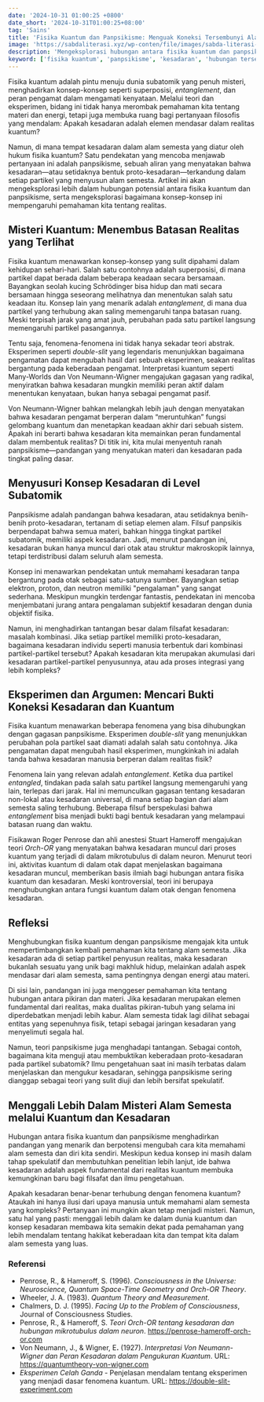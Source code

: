 ```yaml
---
date: '2024-10-31 01:00:25 +0800'
date_short: '2024-10-31T01:00:25+08:00'
tag: 'Sains'
title: 'Fisika Kuantum dan Panpsikisme: Menguak Koneksi Tersembunyi Alam dan Kesadaran'
image: 'https://sabdaliterasi.xyz/wp-conten/file/images/sabda-literasi-fisika-kuantum-dan-panpsikisme-menguak-koneksi-tersembunyi-alam-dan-kesadaran.jpg'
description: 'Mengeksplorasi hubungan antara fisika kuantum dan panpsikisme, mengungkap peran kesadaran dalam dunia subatomik dan implikasinya bagi realitas. '
keyword: ['fisika kuantum', 'panpsikisme', 'kesadaran', 'hubungan tersembunyi', 'kuantum kesadaran', 'teori many-worlds']
---
```

<p>Fisika kuantum adalah pintu menuju dunia subatomik yang penuh misteri, menghadirkan konsep-konsep seperti superposisi, <em>entanglement</em>, dan peran pengamat dalam mengamati kenyataan. Melalui teori dan eksperimen, bidang ini tidak hanya merombak pemahaman kita tentang materi dan energi, tetapi juga membuka ruang bagi pertanyaan filosofis yang mendalam: Apakah kesadaran adalah elemen mendasar dalam realitas kuantum?</p><p>Namun, di mana tempat kesadaran dalam alam semesta yang diatur oleh hukum fisika kuantum? Satu pendekatan yang mencoba menjawab pertanyaan ini adalah panpsikisme, sebuah aliran yang menyatakan bahwa kesadaran—atau setidaknya bentuk proto-kesadaran—terkandung dalam setiap partikel yang menyusun alam semesta. Artikel ini akan mengeksplorasi lebih dalam hubungan potensial antara fisika kuantum dan panpsikisme, serta mengeksplorasi bagaimana konsep-konsep ini mempengaruhi pemahaman kita tentang realitas.</p><h2><strong>Misteri Kuantum: Menembus Batasan Realitas yang Terlihat</strong></h2><p>Fisika kuantum menawarkan konsep-konsep yang sulit dipahami dalam kehidupan sehari-hari. Salah satu contohnya adalah superposisi, di mana partikel dapat berada dalam beberapa keadaan secara bersamaan. Bayangkan seolah kucing Schrödinger bisa hidup dan mati secara bersamaan hingga seseorang melihatnya dan menentukan salah satu keadaan itu. Konsep lain yang menarik adalah <em>entanglement</em>, di mana dua partikel yang terhubung akan saling memengaruhi tanpa batasan ruang. Meski terpisah jarak yang amat jauh, perubahan pada satu partikel langsung memengaruhi partikel pasangannya.</p><p>Tentu saja, fenomena-fenomena ini tidak hanya sekadar teori abstrak. Eksperimen seperti <em>double-slit</em> yang legendaris menunjukkan bagaimana pengamatan dapat mengubah hasil dari sebuah eksperimen, seakan realitas bergantung pada keberadaan pengamat. Interpretasi kuantum seperti Many-Worlds dan Von Neumann-Wigner mengajukan gagasan yang radikal, menyiratkan bahwa kesadaran mungkin memiliki peran aktif dalam menentukan kenyataan, bukan hanya sebagai pengamat pasif.</p><p>Von Neumann-Wigner bahkan melangkah lebih jauh dengan menyatakan bahwa kesadaran pengamat berperan dalam “meruntuhkan” fungsi gelombang kuantum dan menetapkan keadaan akhir dari sebuah sistem. Apakah ini berarti bahwa kesadaran kita memainkan peran fundamental dalam membentuk realitas? Di titik ini, kita mulai menyentuh ranah panpsikisme—pandangan yang menyatukan materi dan kesadaran pada tingkat paling dasar.</p><h2><strong>Menyusuri Konsep Kesadaran di Level Subatomik</strong></h2><p>Panpsikisme adalah pandangan bahwa kesadaran, atau setidaknya benih-benih proto-kesadaran, tertanam di setiap elemen alam. Filsuf panpsikis berpendapat bahwa semua materi, bahkan hingga tingkat partikel subatomik, memiliki aspek kesadaran. Jadi, menurut pandangan ini, kesadaran bukan hanya muncul dari otak atau struktur makroskopik lainnya, tetapi terdistribusi dalam seluruh alam semesta.</p><p>Konsep ini menawarkan pendekatan untuk memahami kesadaran tanpa bergantung pada otak sebagai satu-satunya sumber. Bayangkan setiap elektron, proton, dan neutron memiliki "pengalaman" yang sangat sederhana. Meskipun mungkin terdengar fantastis, pendekatan ini mencoba menjembatani jurang antara pengalaman subjektif kesadaran dengan dunia objektif fisika.</p><p>Namun, ini menghadirkan tantangan besar dalam filsafat kesadaran: masalah kombinasi. Jika setiap partikel memiliki proto-kesadaran, bagaimana kesadaran individu seperti manusia terbentuk dari kombinasi partikel-partikel tersebut? Apakah kesadaran kita merupakan akumulasi dari kesadaran partikel-partikel penyusunnya, atau ada proses integrasi yang lebih kompleks?</p><h2><strong>Eksperimen dan Argumen: Mencari Bukti Koneksi Kesadaran dan Kuantum</strong></h2><p>Fisika kuantum menawarkan beberapa fenomena yang bisa dihubungkan dengan gagasan panpsikisme. Eksperimen <em>double-slit</em> yang menunjukkan perubahan pola partikel saat diamati adalah salah satu contohnya. Jika pengamatan dapat mengubah hasil eksperimen, mungkinkah ini adalah tanda bahwa kesadaran manusia berperan dalam realitas fisik?</p><p>Fenomena lain yang relevan adalah <em>entanglement</em>. Ketika dua partikel <em>entangled</em>, tindakan pada salah satu partikel langsung memengaruhi yang lain, terlepas dari jarak. Hal ini memunculkan gagasan tentang kesadaran non-lokal atau kesadaran universal, di mana setiap bagian dari alam semesta saling terhubung. Beberapa filsuf berspekulasi bahwa <em>entanglement</em> bisa menjadi bukti bagi bentuk kesadaran yang melampaui batasan ruang dan waktu.</p><p>Fisikawan Roger Penrose dan ahli anestesi Stuart Hameroff mengajukan teori <em>Orch-OR</em> yang menyatakan bahwa kesadaran muncul dari proses kuantum yang terjadi di dalam mikrotubulus di dalam neuron. Menurut teori ini, aktivitas kuantum di dalam otak dapat menjelaskan bagaimana kesadaran muncul, memberikan basis ilmiah bagi hubungan antara fisika kuantum dan kesadaran. Meski kontroversial, teori ini berupaya menghubungkan antara fungsi kuantum dalam otak dengan fenomena kesadaran.</p><h2>Refleksi</h2><p>Menghubungkan fisika kuantum dengan panpsikisme mengajak kita untuk mempertimbangkan kembali pemahaman kita tentang alam semesta. Jika kesadaran ada di setiap partikel penyusun realitas, maka kesadaran bukanlah sesuatu yang unik bagi makhluk hidup, melainkan adalah aspek mendasar dari alam semesta, sama pentingnya dengan energi atau materi.</p><p>Di sisi lain, pandangan ini juga menggeser pemahaman kita tentang hubungan antara pikiran dan materi. Jika kesadaran merupakan elemen fundamental dari realitas, maka dualitas pikiran-tubuh yang selama ini diperdebatkan menjadi lebih kabur. Alam semesta tidak lagi dilihat sebagai entitas yang sepenuhnya fisik, tetapi sebagai jaringan kesadaran yang menyelimuti segala hal.</p><p>Namun, teori panpsikisme juga menghadapi tantangan. Sebagai contoh, bagaimana kita menguji atau membuktikan keberadaan proto-kesadaran pada partikel subatomik? Ilmu pengetahuan saat ini masih terbatas dalam menjelaskan dan mengukur kesadaran, sehingga panpsikisme sering dianggap sebagai teori yang sulit diuji dan lebih bersifat spekulatif.</p><h2><strong>Menggali Lebih Dalam Misteri Alam Semesta melalui Kuantum dan Kesadaran</strong></h2><p>Hubungan antara fisika kuantum dan panpsikisme menghadirkan pandangan yang menarik dan berpotensi mengubah cara kita memahami alam semesta dan diri kita sendiri. Meskipun kedua konsep ini masih dalam tahap spekulatif dan membutuhkan penelitian lebih lanjut, ide bahwa kesadaran adalah aspek fundamental dari realitas kuantum membuka kemungkinan baru bagi filsafat dan ilmu pengetahuan.</p><p>Apakah kesadaran benar-benar terhubung dengan fenomena kuantum? Ataukah ini hanya ilusi dari upaya manusia untuk memahami alam semesta yang kompleks? Pertanyaan ini mungkin akan tetap menjadi misteri. Namun, satu hal yang pasti: menggali lebih dalam ke dalam dunia kuantum dan konsep kesadaran membawa kita semakin dekat pada pemahaman yang lebih mendalam tentang hakikat keberadaan kita dan tempat kita dalam alam semesta yang luas.</p><h3><strong>Referensi</strong></h3><ul><li>Penrose, R., &amp; Hameroff, S. (1996). <em>Consciousness in the Universe: Neuroscience, Quantum Space-Time Geometry and Orch-OR Theory</em>.</li><li>Wheeler, J. A. (1983). <em>Quantum Theory and Measurement</em>.</li><li>Chalmers, D. J. (1995). <em>Facing Up to the Problem of Consciousness</em>, Journal of Consciousness Studies.</li><li>Penrose, R., &amp; Hameroff, S. <em>Teori Orch-OR tentang kesadaran dan hubungan mikrotubulus dalam neuron</em>. <a href="https://penrose-hameroff-orch-or.com" target="_blank" rel="nofollow noopener noreferrer">https://penrose-hameroff-orch-or.com</a></li><li>Von Neumann, J., &amp; Wigner, E<strong>.</strong> (1927). <em>Interpretasi Von Neumann-Wigner dan Peran Kesadaran dalam Pengukuran Kuantum</em>. URL: <a href="https://quantumtheory-von-wigner.com" target="_blank" rel="nofollow noopener noreferrer">https://quantumtheory-von-wigner.com</a></li><li><em>Eksperimen Celah Ganda</em> - Penjelasan mendalam tentang eksperimen yang menjadi dasar fenomena kuantum. URL: <a href="https://double-slit-experiment.com" target="_blank" rel="nofollow noopener noreferrer">https://double-slit-experiment.com</a></li></ul>

